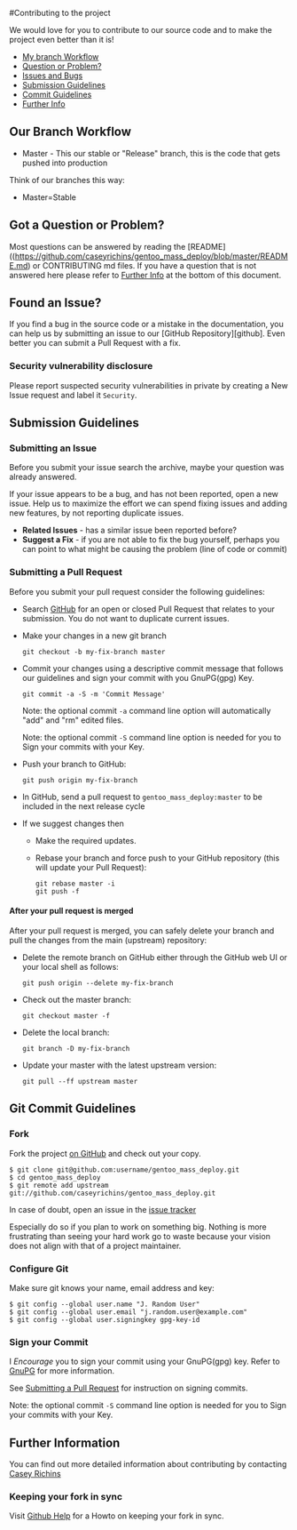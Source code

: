 #Contributing to the project

We would love for you to contribute to our source code and to make the project even better than it is!

 - [My branch Workflow](#workflow)
 - [Question or Problem?](#question)
 - [Issues and Bugs](#issue)
 - [Submission Guidelines](#submit)
 - [Commit Guidelines](#commit)
 - [Further Info](#info)

## <a name="workflow"></a> Our Branch Workflow

* Master - This our stable or "Release" branch, this is the code that gets pushed into production

Think of our branches this way: 
* Master=Stable

## <a name="question"></a> Got a Question or Problem?

Most questions can be answered by reading the [README]((https://github.com/caseyrichins/gentoo_mass_deploy/blob/master/README.md) or CONTRIBUTING md files. If you have a question that is not answered here
please refer to [Further Info](#info) at the bottom of this document.

## <a name="issue"></a> Found an Issue?
If you find a bug in the source code or a mistake in the documentation, you can help us by
submitting an issue to our [GitHub Repository][github]. Even better you can submit a Pull Request
with a fix.

### Security vulnerability disclosure

Please report suspected security vulnerabilities in private by creating a New Issue request and label it ```Security```.

## <a name="submit"></a> Submission Guidelines

### Submitting an Issue
Before you submit your issue search the archive, maybe your question was already answered.

If your issue appears to be a bug, and has not been reported, open a new issue. 
Help us to maximize the effort we can spend fixing issues and adding new features, by not reporting duplicate issues.

* **Related Issues** - has a similar issue been reported before?
* **Suggest a Fix** - if you are not able to fix the bug yourself, perhaps you can point to what might be
  causing the problem (line of code or commit)

### <a name="pull"></a>Submitting a Pull Request
Before you submit your pull request consider the following guidelines:

* Search [GitHub](https://github.com/caseyrichins/gentoo_mass_deploy/pulls) for an open or closed Pull Request
  that relates to your submission. You do not want to duplicate current issues.
* Make your changes in a new git branch

     ```shell
     git checkout -b my-fix-branch master
     ```
* Commit your changes using a descriptive commit message that follows our
guidelines and sign your commit with you GnuPG(gpg) Key.

     ```shell
     git commit -a -S -m 'Commit Message'
     ```
  Note: the optional commit `-a` command line option will automatically "add" and "rm" edited files.

  Note: the optional commit `-S` command line option is needed for you to Sign your commits with your Key.

* Push your branch to GitHub:

    ```shell
    git push origin my-fix-branch
    ```
* In GitHub, send a pull request to `gentoo_mass_deploy:master` to be included in the next release cycle 

* If we suggest changes then
  * Make the required updates.
  * Rebase your branch and force push to your GitHub repository (this will update your Pull Request):

    ```shell
    git rebase master -i
    git push -f
    ```

#### After your pull request is merged

After your pull request is merged, you can safely delete your branch and pull the changes
from the main (upstream) repository:

* Delete the remote branch on GitHub either through the GitHub web UI or your local shell as follows:

    ```shell
    git push origin --delete my-fix-branch
    ```

* Check out the master branch:

    ```shell
    git checkout master -f
    ```

* Delete the local branch:

    ```shell
    git branch -D my-fix-branch
    ```

* Update your master with the latest upstream version:

    ```shell
    git pull --ff upstream master
    ```


## <a name="commit"></a> Git Commit Guidelines

### Fork

Fork the project [on GitHub](https://github.com/caseyrichins/gentoo_mass_deploy) and check
out your copy.

```
$ git clone git@github.com:username/gentoo_mass_deploy.git
$ cd gentoo_mass_deploy
$ git remote add upstream git://github.com/caseyrichins/gentoo_mass_deploy.git
```

In case of doubt, open an issue in the [issue tracker](https://github.com/caseyrichins/gentoo_mass_deploy/issues)

Especially do so if you plan to work on something big.  Nothing is more
frustrating than seeing your hard work go to waste because your vision
does not align with that of a project maintainer.


### Configure Git

Make sure git knows your name, email address and key:

```
$ git config --global user.name "J. Random User"
$ git config --global user.email "j.random.user@example.com"
$ git config --global user.signingkey gpg-key-id
```
### Sign your Commit
I *Encourage* you to sign your commit using your GnuPG(gpg) key. Refer to [GnuPG](http://www.gnupg.org) for more information.

See [Submitting a Pull Request](#pull) for instruction on signing commits.

  Note: the optional commit `-S` command line option is needed for you to Sign your commits with your Key.

## <a name="info"></a> Further Information
You can find out more detailed information about contributing by contacting [Casey Richins](https://github.com/caseyrichins)

### Keeping your fork in sync
Visit [Github Help](https://help.github.com/articles/syncing-a-fork/) for a Howto on keeping your fork in sync.
